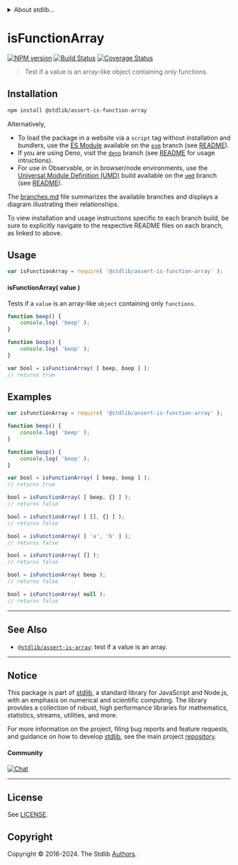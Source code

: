 <!--

@license Apache-2.0

Copyright (c) 2018 The Stdlib Authors.

Licensed under the Apache License, Version 2.0 (the "License");
you may not use this file except in compliance with the License.
You may obtain a copy of the License at

   http://www.apache.org/licenses/LICENSE-2.0

Unless required by applicable law or agreed to in writing, software
distributed under the License is distributed on an "AS IS" BASIS,
WITHOUT WARRANTIES OR CONDITIONS OF ANY KIND, either express or implied.
See the License for the specific language governing permissions and
limitations under the License.

-->


<details>
  <summary>
    About stdlib...
  </summary>
  <p>We believe in a future in which the web is a preferred environment for numerical computation. To help realize this future, we've built stdlib. stdlib is a standard library, with an emphasis on numerical and scientific computation, written in JavaScript (and C) for execution in browsers and in Node.js.</p>
  <p>The library is fully decomposable, being architected in such a way that you can swap out and mix and match APIs and functionality to cater to your exact preferences and use cases.</p>
  <p>When you use stdlib, you can be absolutely certain that you are using the most thorough, rigorous, well-written, studied, documented, tested, measured, and high-quality code out there.</p>
  <p>To join us in bringing numerical computing to the web, get started by checking us out on <a href="https://github.com/stdlib-js/stdlib">GitHub</a>, and please consider <a href="https://opencollective.com/stdlib">financially supporting stdlib</a>. We greatly appreciate your continued support!</p>
</details>

# isFunctionArray

[![NPM version][npm-image]][npm-url] [![Build Status][test-image]][test-url] [![Coverage Status][coverage-image]][coverage-url] <!-- [![dependencies][dependencies-image]][dependencies-url] -->

> Test if a value is an array-like object containing only functions.

<section class="installation">

## Installation

```bash
npm install @stdlib/assert-is-function-array
```

Alternatively,

-   To load the package in a website via a `script` tag without installation and bundlers, use the [ES Module][es-module] available on the [`esm`][esm-url] branch (see [README][esm-readme]).
-   If you are using Deno, visit the [`deno`][deno-url] branch (see [README][deno-readme] for usage intructions).
-   For use in Observable, or in browser/node environments, use the [Universal Module Definition (UMD)][umd] build available on the [`umd`][umd-url] branch (see [README][umd-readme]).

The [branches.md][branches-url] file summarizes the available branches and displays a diagram illustrating their relationships.

To view installation and usage instructions specific to each branch build, be sure to explicitly navigate to the respective README files on each branch, as linked to above.

</section>

<section class="usage">

## Usage

```javascript
var isFunctionArray = require( '@stdlib/assert-is-function-array' );
```

#### isFunctionArray( value )

Tests if a `value` is an array-like `object` containing only `functions`.

```javascript
function beep() {
    console.log( 'beep' );
}

function boop() {
    console.log( 'boop' );
}

var bool = isFunctionArray( [ beep, boop ] );
// returns true
```

</section>

<!-- /.usage -->

<section class="examples">

## Examples

<!-- eslint no-undef: "error" -->

```javascript
var isFunctionArray = require( '@stdlib/assert-is-function-array' );

function beep() {
    console.log( 'beep' );
}

function boop() {
    console.log( 'boop' );
}

var bool = isFunctionArray( [ beep, boop ] );
// returns true

bool = isFunctionArray( [ beep, {} ] );
// returns false

bool = isFunctionArray( [ [], {} ] );
// returns false

bool = isFunctionArray( [ 'a', 'b' ] );
// returns false

bool = isFunctionArray( [] );
// returns false

bool = isFunctionArray( beep );
// returns false

bool = isFunctionArray( null );
// returns false
```

</section>

<!-- /.examples -->

<!-- Section for related `stdlib` packages. Do not manually edit this section, as it is automatically populated. -->

<section class="related">

* * *

## See Also

-   <span class="package-name">[`@stdlib/assert-is-array`][@stdlib/assert/is-array]</span><span class="delimiter">: </span><span class="description">test if a value is an array.</span>

</section>

<!-- /.related -->

<!-- Section for all links. Make sure to keep an empty line after the `section` element and another before the `/section` close. -->


<section class="main-repo" >

* * *

## Notice

This package is part of [stdlib][stdlib], a standard library for JavaScript and Node.js, with an emphasis on numerical and scientific computing. The library provides a collection of robust, high performance libraries for mathematics, statistics, streams, utilities, and more.

For more information on the project, filing bug reports and feature requests, and guidance on how to develop [stdlib][stdlib], see the main project [repository][stdlib].

#### Community

[![Chat][chat-image]][chat-url]

---

## License

See [LICENSE][stdlib-license].


## Copyright

Copyright &copy; 2016-2024. The Stdlib [Authors][stdlib-authors].

</section>

<!-- /.stdlib -->

<!-- Section for all links. Make sure to keep an empty line after the `section` element and another before the `/section` close. -->

<section class="links">

[npm-image]: http://img.shields.io/npm/v/@stdlib/assert-is-function-array.svg
[npm-url]: https://npmjs.org/package/@stdlib/assert-is-function-array

[test-image]: https://github.com/stdlib-js/assert-is-function-array/actions/workflows/test.yml/badge.svg?branch=v0.2.2
[test-url]: https://github.com/stdlib-js/assert-is-function-array/actions/workflows/test.yml?query=branch:v0.2.2

[coverage-image]: https://img.shields.io/codecov/c/github/stdlib-js/assert-is-function-array/main.svg
[coverage-url]: https://codecov.io/github/stdlib-js/assert-is-function-array?branch=main

<!--

[dependencies-image]: https://img.shields.io/david/stdlib-js/assert-is-function-array.svg
[dependencies-url]: https://david-dm.org/stdlib-js/assert-is-function-array/main

-->

[chat-image]: https://img.shields.io/gitter/room/stdlib-js/stdlib.svg
[chat-url]: https://app.gitter.im/#/room/#stdlib-js_stdlib:gitter.im

[stdlib]: https://github.com/stdlib-js/stdlib

[stdlib-authors]: https://github.com/stdlib-js/stdlib/graphs/contributors

[umd]: https://github.com/umdjs/umd
[es-module]: https://developer.mozilla.org/en-US/docs/Web/JavaScript/Guide/Modules

[deno-url]: https://github.com/stdlib-js/assert-is-function-array/tree/deno
[deno-readme]: https://github.com/stdlib-js/assert-is-function-array/blob/deno/README.md
[umd-url]: https://github.com/stdlib-js/assert-is-function-array/tree/umd
[umd-readme]: https://github.com/stdlib-js/assert-is-function-array/blob/umd/README.md
[esm-url]: https://github.com/stdlib-js/assert-is-function-array/tree/esm
[esm-readme]: https://github.com/stdlib-js/assert-is-function-array/blob/esm/README.md
[branches-url]: https://github.com/stdlib-js/assert-is-function-array/blob/main/branches.md

[stdlib-license]: https://raw.githubusercontent.com/stdlib-js/assert-is-function-array/main/LICENSE

<!-- <related-links> -->

[@stdlib/assert/is-array]: https://github.com/stdlib-js/assert-is-array

<!-- </related-links> -->

</section>

<!-- /.links -->
